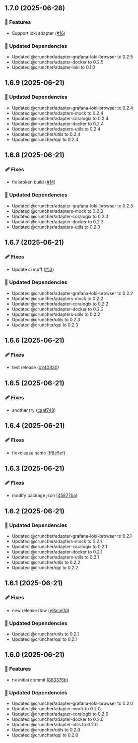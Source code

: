## 1.7.0 (2025-06-28)

### 🚀 Features

- Support loki adapter ([#16](https://github.com/IamShobe/cruncher/pull/16))

### 🧱 Updated Dependencies

- Updated @cruncher/adapter-grafana-loki-browser to 0.2.5
- Updated @cruncher/adapter-docker to 0.2.5
- Updated @cruncher/adapter-loki to 0.1.0

## 1.6.9 (2025-06-21)

### 🧱 Updated Dependencies

- Updated @cruncher/adapter-grafana-loki-browser to 0.2.4
- Updated @cruncher/adapters-mock to 0.2.4
- Updated @cruncher/adapter-coralogix to 0.2.4
- Updated @cruncher/adapter-docker to 0.2.4
- Updated @cruncher/adapters-utils to 0.2.4
- Updated @cruncher/utils to 0.2.4
- Updated @cruncher/qql to 0.2.4

## 1.6.8 (2025-06-21)

### 🩹 Fixes

- fix broken build ([#14](https://github.com/IamShobe/cruncher/pull/14))

### 🧱 Updated Dependencies

- Updated @cruncher/adapter-grafana-loki-browser to 0.2.3
- Updated @cruncher/adapters-mock to 0.2.3
- Updated @cruncher/adapter-coralogix to 0.2.3
- Updated @cruncher/adapter-docker to 0.2.3
- Updated @cruncher/adapters-utils to 0.2.3

## 1.6.7 (2025-06-21)

### 🩹 Fixes

- Update ci stuff ([#13](https://github.com/IamShobe/cruncher/pull/13))

### 🧱 Updated Dependencies

- Updated @cruncher/adapter-grafana-loki-browser to 0.2.2
- Updated @cruncher/adapters-mock to 0.2.2
- Updated @cruncher/adapter-coralogix to 0.2.2
- Updated @cruncher/adapter-docker to 0.2.2
- Updated @cruncher/adapters-utils to 0.2.2
- Updated @cruncher/utils to 0.2.3
- Updated @cruncher/qql to 0.2.3

## 1.6.6 (2025-06-21)

### 🩹 Fixes

- test release ([c240830](https://github.com/IamShobe/cruncher/commit/c240830))

## 1.6.5 (2025-06-21)

### 🩹 Fixes

- another try ([caaf748](https://github.com/IamShobe/cruncher/commit/caaf748))

## 1.6.4 (2025-06-21)

### 🩹 Fixes

- fix release name ([ff8e5ef](https://github.com/IamShobe/cruncher/commit/ff8e5ef))

## 1.6.3 (2025-06-21)

### 🩹 Fixes

- modify package json ([45877ba](https://github.com/IamShobe/cruncher/commit/45877ba))

## 1.6.2 (2025-06-21)

### 🧱 Updated Dependencies

- Updated @cruncher/adapter-grafana-loki-browser to 0.2.1
- Updated @cruncher/adapters-mock to 0.2.1
- Updated @cruncher/adapter-coralogix to 0.2.1
- Updated @cruncher/adapter-docker to 0.2.1
- Updated @cruncher/adapters-utils to 0.2.1
- Updated @cruncher/utils to 0.2.2
- Updated @cruncher/qql to 0.2.2

## 1.6.1 (2025-06-21)

### 🩹 Fixes

- new release flow ([e9ace0d](https://github.com/IamShobe/cruncher/commit/e9ace0d))

### 🧱 Updated Dependencies

- Updated @cruncher/utils to 0.2.1
- Updated @cruncher/qql to 0.2.1

## 1.6.0 (2025-06-21)

### 🚀 Features

- nx initial commit ([883376b](https://github.com/IamShobe/cruncher/commit/883376b))

### 🧱 Updated Dependencies

- Updated @cruncher/adapter-grafana-loki-browser to 0.2.0
- Updated @cruncher/adapter-mock to 0.2.0
- Updated @cruncher/adapter-coralogix to 0.2.0
- Updated @cruncher/adapter-docker to 0.2.0
- Updated @cruncher/adapter-utils to 0.2.0
- Updated @cruncher/utils to 0.2.0
- Updated @cruncher/qql to 0.2.0
